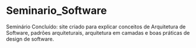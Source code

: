 # Seminario_Software
Seminário Concluído: site criado para explicar conceitos de Arquitetura de Software, padrões arquiteturais, arquitetura em camadas e boas práticas de design de software.
